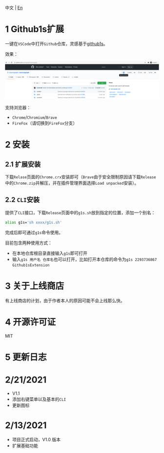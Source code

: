 中文 | [En](https://github.com/2293736867/Github1sExtension/blob/main/README_en.md)

# 1 Github1s扩展

一键在`VSCode`中打开`Github`仓库，灵感基于[github1s](https://github.com/conwnet/github1s)。

效果：

![](./image/image.png)

支持浏览器：

- `Chrome`/`Chromium`/`Brave`
- `FireFox`（请切换到`FireFox`分支）

# 2 安装

## 2.1 扩展安装

下载`Relase`页面的`Chrome.crx`安装即可（`Brave`由于安全限制原因请下载`Release`中的`Chrome.zip`并解压，并在插件管理界面选择`Load unpacked`安装）。

## 2.2 `CLI`安装

提供了`CLI`接口，下载`Release`页面中的`g1s.sh`放到指定的位置，添加一个别名：
```bash
alias g1s='sh xxxx/g1s.sh'
```
完成后即可通过`g1s`命令使用。

目前包含两种使用方式：

- 在本地仓库根目录直接输入`g1s`即可打开
- 输入`g1s 用户名 仓库名`也可以打开，比如打开本仓库的命令为`g1s 2293736867 Github1sExtension`

# 3 关于上线商店

有上线商店的计划，由于作者本人的原因可能不会上线那么快。

# 4 开源许可证

MIT

# 5 更新日志

# 2/21/2021

- V1.1
- 添加右键菜单以及基本的`CLI`
- 更新图标

# 2/13/2021

- 项目正式启动，V1.0 版本
- 扩展基础功能

